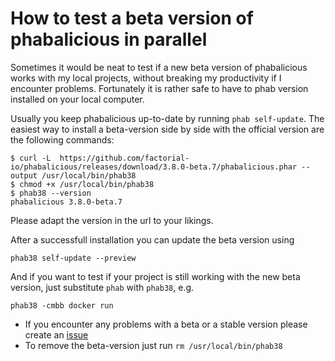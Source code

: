 # How to test a beta version of phabalicious in parallel

Sometimes it would be neat to test if a new beta version of phabalicious works with my local projects, without breaking
my productivity if I encounter problems. Fortunately it is rather safe to have to phab version installed on your local
computer.

Usually you keep phabalicious up-to-date by running `phab self-update`. The easiest way to install a beta-version side
by side with the official version are the following commands:

```shell
$ curl -L  https://github.com/factorial-io/phabalicious/releases/download/3.8.0-beta.7/phabalicious.phar --output /usr/local/bin/phab38
$ chmod +x /usr/local/bin/phab38
$ phab38 --version
phabalicious 3.8.0-beta.7
```
Please adapt the version in the url to your likings.

After a successfull installation you can update the beta version using

```shell
phab38 self-update --preview
```

And if you want to test if your project is still working with the new beta version, just substitute `phab` with `phab38`, e.g.

```shell
phab38 -cmbb docker run
```

* If you encounter any problems with a beta or a stable version please create an [issue](https://github.com/factorial-io/phabalicious/issues)
* To remove the beta-version just run `rm /usr/local/bin/phab38`
